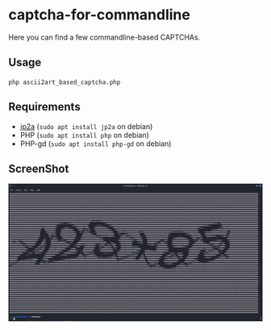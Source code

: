 # captcha-for-commandline
Here you can find a few commandline-based CAPTCHAs.

## Usage

```
php ascii2art_based_captcha.php
```

## Requirements
* [jp2a](https://github.com/cslarsen/jp2a) (`sudo apt install jp2a` on debian)
* PHP (`sudo apt install php` on debian)
* PHP-gd (`sudo apt install php-gd` on debian)

## ScreenShot
![ascii2art_based_captcha,php result](https://raw.githubusercontent.com/TadavomnisT/captcha-for-commandline/main/ascii2art_based_captcha_result.jpg)

